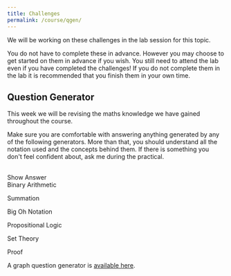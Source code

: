 ```yaml
---
title: Challenges
permalink: /course/qgen/
---
```


<script src="https://cdnjs.cloudflare.com/ajax/libs/cytoscape/3.16.2/cytoscape.min.js" integrity="sha512-90CUvhfbtRMgSr2cvzgYyGchUg2CtOHMavYdm03huN42UAjWtKhHBsQ+H7K4KGJ4MeS0P9FiZZwC7lxnIl6isg==" crossorigin="anonymous"></script>

<script src="https://polyfill.io/v3/polyfill.min.js?features=es6"></script>
<script id="MathJax-script" src="https://cdn.jsdelivr.net/npm/mathjax@3/es5/tex-mml-chtml.js"></script>

<script src="/assets/proofparty.js"></script>

We will be working on these challenges in the lab session for this topic.

You do not have to complete these in advance. However you may choose to get started on them in advance if you wish. You still need to attend the lab even if you have completed the challenges! If you do not complete them in the lab it is recommended that you finish them in your own time.

## Question Generator

This week we will be revising the maths knowledge we have gained throughout the course.

Make sure you are comfortable with answering anything generated by any of the following generators. More than that, you should understand all the notation used and the concepts behind them. If there is something you don't feel confident about, ask me during the practical.

<div id="target" class="math"></div>
<div id="answer" style="display: none; background-color: yellow;" class="math"></div>
<br />
<a id="answerbutton" class="btn btn-primary" type="submit" onClick="showAnswer('answer')">Show Answer</a>
<br />
<a class="btn btn-primary" type="submit" onClick="generateBinaryQs('target')">Binary Arithmetic</a>

<a class="btn btn-primary" type="submit" onClick="generateSummationQuestions('target')">Summation</a>

<a class="btn btn-primary" type="submit" onClick="generateBigOhQs('target')">Big Oh Notation</a>

<a class="btn btn-primary" type="submit" onClick="generatePropQs('target')">Propositional Logic</a>

<a class="btn btn-primary" type="submit" onClick="generateSet('target')">Set Theory</a>

<a class="btn btn-primary" type="submit" onClick="generateProofQuestions('target')">Proof</a>

A graph question generator is [available here](../graph-gen).

<script>
showAnswer = function(target)
{
    const node = document.getElementById(target);
    node.style.display='block';
}

generateBinaryQs = function(target)
{
    let b = proofparty.binary();
    let str = "\\(" + b.question + "\\)";
    if (b.op === "-")
        str += "<br />Numbers are stored using 32 bits";
    const node = document.getElementById(target);
    MathJax.typesetClear([node]);
    node.innerHTML = str;
    MathJax.typesetPromise([node]).then(() => {
     // the new content is has been typeset
    });

    document.getElementById("answerbutton").style.display="block";
    document.getElementById("answer").style.display="none";
    if (b.remainder !== undefined)
        document.getElementById("answer").innerHTML = "quotient: " + b.answer + "<br />remainder: " + b.remainder;
    else
        document.getElementById("answer").innerHTML = b.answer;
}

generatePropQs = function(target)
{
    let p = proofparty.propositional();
    let str = "Give the truth value for the following: \\(" + p.question + "\\)";
    const node = document.getElementById(target);
    MathJax.typesetClear([node]);
    node.innerHTML = str;
    MathJax.typesetPromise([node]).then(() => {
     // the new content is has been typeset
    });
    
    document.getElementById("answerbutton").style.display="block";
    document.getElementById("answer").style.display="none";
    document.getElementById("answer").innerHTML = p.answer;
}

generateBigOhQs = function(target)
{
    let p = proofparty.bigoh();
    let str = "\\(" + p.question.replace(/log/g,"\\log").replace("*","\\times") + " = O(?) \\)";
    const node = document.getElementById(target);
    MathJax.typesetClear([node]);
    node.innerHTML = str;
    MathJax.typesetPromise([node]).then(() => {
     // the new content is has been typeset
    });

    document.getElementById("answerbutton").style.display="block";
    document.getElementById("answer").style.display="none";
    document.getElementById("answer").innerHTML = "O(" + p.answer +")";
}

generateSet = function(target)
{
    let p = proofparty.set();
    let intro = "";
    if (p.type === "set")
        intro = "List the elements of the set";
    else if (p.type === "proposition")
        intro = "Is the following true:";
    else if (p.type === "cardinality")
        intro = "What is ";
    
    let str = intro  + " \\(" + p.question + "\\)";
    const node = document.getElementById(target);
    MathJax.typesetClear([node]);
    node.innerHTML = str;
    MathJax.typesetPromise([node]).then(() => {
     // the new content is has been typeset
    });

    document.getElementById("answerbutton").style.display="none";
    document.getElementById("answer").style.display="none";
    document.getElementById("answer").innerHTML = "";
}

generateProofQuestions = function(target)
{
    let str = proofparty.random();
    const node = document.getElementById(target);
    MathJax.typesetClear([node]);
    node.innerHTML = str;
    MathJax.typesetPromise([node]).then(() => {
     // the new content is has been typeset
    });

    document.getElementById("answerbutton").style.display="none";
    document.getElementById("answer").style.display="none";
    document.getElementById("answer").innerHTML = "";
}

generateSummationQuestions = function(target)
{
    let p = proofparty.summation();
    const node = document.getElementById(target);
    MathJax.typesetClear([node]);
    node.innerHTML = p.question;
    MathJax.typesetPromise([node]).then(() => {
     // the new content is has been typeset
    });

    document.getElementById("answerbutton").style.display="block";
    document.getElementById("answer").style.display="none";
    document.getElementById("answer").innerHTML = p.answer;
}
</script>